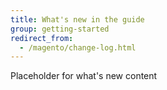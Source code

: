 ```yaml
---
title: What's new in the guide
group: getting-started
redirect_from:
  - /magento/change-log.html
---
```


Placeholder for what's new content